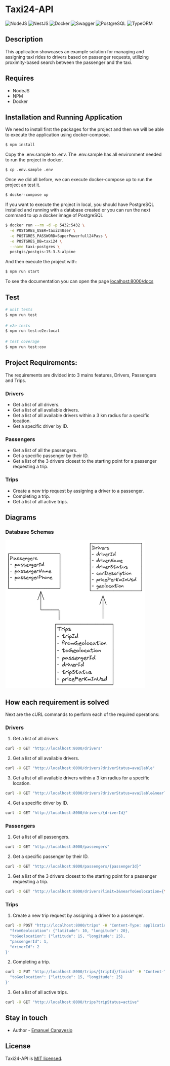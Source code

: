 # Taxi24-API
![NodeJS](https://img.shields.io/badge/NodeJS--43853d?logo=nodedotjs)
![NestJS](https://img.shields.io/badge/NestJS--ed2945?logo=nestjs)
![Docker](https://img.shields.io/badge/Docker--086dd7?logo=docker)
![Swagger](https://img.shields.io/badge/Swagger--298e35?logo=swagger)
![PostgreSQL](https://img.shields.io/badge/PostgreSQL--699eca?logo=postgresql)
![TypeORM](https://img.shields.io/badge/TypeORM--E83524?logo=typeorm)


## Description

This application showcases an example solution for managing and assigning taxi rides to drivers based on passenger requests, utilizing proximity-based search between the passenger and the taxi.

## Requires
* NodeJS
* NPM
* Docker

## Installation and Running Application

We need to install first the packages for the project and then we will be able to execute the application using docker-compose. 

```bash
$ npm install
```

Copy the .env.sample to .env. The .env.sample has all environment needed to run the project in docker.
```bash
$ cp .env.sample .env
```

Once we did all before, we can execute docker-compose up to run the project an test it.
```bash
$ docker-compose up
```

If you want to execute the project in local, you should have PostgreSQL installed and running with a database created or you can run the next command to up a docker image of PostgreSQL
```bash
$ docker run --rm -d -p 5432:5432 \
  -e POSTGRES_USER=taxi24User \
  -e POSTGRES_PASSWORD=SuperPowerfull24Pass \
  -e POSTGRES_DB=taxi24 \
  --name taxi-postgres \
  postgis/postgis:15-3.3-alpine
```

And then execute the project with:
```bash
$ npm run start
```

To see the documentation you can open the page [localhost:8000/docs](http://localhost:8000/docs)

## Test

```bash
# unit tests
$ npm run test

# e2e tests
$ npm run test:e2e:local

# test coverage
$ npm run test:cov
```

## Project Requirements:
The requirements are divided into 3 mains features, Drivers, Passengers and Trips.

### Drivers
* Get a list of all drivers.
* Get a list of all available drivers.
* Get a list of all available drivers within a 3 km radius for a specific location.
* Get a specific driver by ID.

### Passengers
* Get a list of all the passengers.
* Get a specific passenger by their ID.
* Get a list of the 3 drivers closest to the starting point for a passenger requesting a trip.

### Trips
* Create a new trip request by assigning a driver to a passenger.
* Completing a trip.
* Get a list of all active trips.

## Diagrams

### Database Schemas

![Taxi24 Database Schema](docs/images/Taxi24-database.png)

## How each requirement is solved

Next are the cURL commands to perform each of the required operations:

### Drivers

1. Get a list of all drivers.
```bash
curl -X GET "http://localhost:8000/drivers"
```

2. Get a list of all available drivers.
```bash
curl -X GET "http://localhost:8000/drivers?driverStatus=available"
```

3. Get a list of all available drivers within a 3 km radius for a specific location.
```bash
curl -X GET "http://localhost:8000/drivers?driverStatus=available&nearToGeolocation={\"latitude\": 10, \"longitude\": 20, \"maxDistanceInKm\": 3}"
```

4. Get a specific driver by ID.
```bash
curl -X GET "http://localhost:8000/drivers/{driverId}"
```

### Passengers

1. Get a list of all passengers.
```bash
curl -X GET "http://localhost:8000/passengers"
```

2. Get a specific passenger by their ID.
```bash
curl -X GET "http://localhost:8000/passengers/{passengerId}"
```

3. Get a list of the 3 drivers closest to the starting point for a passenger requesting a trip.
```bash
curl -X GET "http://localhost:8000/drivers?limit=3&nearToGeolocation={\"latitude\": 10, \"longitude\": 20, \"maxDistanceInKm\": 0.5}"
```

### Trips

1. Create a new trip request by assigning a driver to a passenger.
```bash
curl -X POST "http://localhost:8000/trips" -H "Content-Type: application/json" -d '{
  "fromGeolocation": {"latitude": 10, "longitude": 20},
  "toGeolocation": {"latitude": 15, "longitude": 25},
  "passengerId": 1,
  "driverId": 2
}'
```

2. Completing a trip.
```bash
curl -X PUT "http://localhost:8000/trips/{tripId}/finish" -H "Content-Type: application/json" -d '{
  "toGeolocation": {"latitude": 15, "longitude": 25}
}'
```

3. Get a list of all active trips.
```bash
curl -X GET "http://localhost:8000/trips?tripStatus=active"
```

## Stay in touch

- Author - [Emanuel Canavesio](https://www.linkedin.com/in/emanuel-canavesio-3509617a)

## License

Taxi24-API is [MIT licensed](LICENSE).

